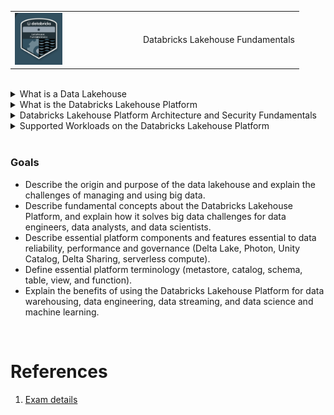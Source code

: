 <table>
  <tr>
    <td><img src="assets/20230317_184614_image.png" width=40%></td>
    <td>Databricks Lakehouse Fundamentals</td>
  </tr>
 </table>

<br>

<details>
<summary>
    What is a Data Lakehouse
</summary>

<br>

A datalake house, also known as a lakehouse, is a modern data architecture that combines the best features of data lakes and data warehouses. It allows organizations to store and analyze both structured and unstructured data at scale, while providing features traditionally associated with data warehouses such as ACID transactions, schema enforcement, and query optimization. In other words, a datalake house is a unified platform for data engineering, data science, and analytics that is designed to be more reliable, performant, and cost-effective than traditional data management systems.

<br>

Benefits:

|                                |                                   |
| ------------------------------ | --------------------------------- |
| Transaction support            | Schema enforcement and governance |
| Data governance                | BI Support                        |
| Decouple storage from compute  | Open storage formats              |
| Support for diverse data types | Support for diverse workloads     |
| End-to-end streaming           |                                   |

<br>

</details>

<details>
<summary>
    What is the Databricks Lakehouse Platform
</summary>

<br>

- The first one in the cloud.
- Delta lake reliability and performance.
- Unify data warehouse and AI use cases.
- Simple, Open, Multicloud.
- Flexibility to share you data.

<br>

</details>

<details>
<summary>
    Databricks Lakehouse Platform Architecture and Security Fundamentals
</summary>

- Data Reliability and Performance

    > bad data in = bad data out

    Traditional Data Lakes:
    >    - Lack of ACID transaction support
    >    - Lack schema enforce 
    >    - Lack of integration with a data Catalog.
    >    - Too many small files.

    <br>

    The delta lake solves the problems from the traditional warehouse 
    >    - Audit historical and time travel  

    <br>

- Unified Governance and Security
  Video
- Instant Compute and Serverless
- Introduction to Lakehouse Data Management Terminology

</details>

<details>
<summary>
    Supported Workloads on the Databricks Lakehouse Platform

</summary>

- Supported Workload: Data warehousing
- Supported Workload: Data engineering
- Supported Workload: Data streaming
- Supported Workload: Data science and machine learning

</details>

<br>

### Goals

- Describe the origin and purpose of the data lakehouse and explain the challenges of managing and using big data.
- Describe fundamental concepts about the Databricks Lakehouse Platform, and explain how it solves big data challenges for data engineers, data analysts, and data scientists.
- Describe essential platform components and features essential to data reliability, performance and governance (Delta Lake, Photon, Unity Catalog, Delta Sharing, serverless compute).
- Define essential platform terminology (metastore, catalog, schema, table, view, and function).
- Explain the benefits of using the Databricks Lakehouse Platform for data warehousing, data engineering, data streaming, and data science and machine learning.

<br>

# References

1. [Exam details](https://www.databricks.com/learn/certification/lakehouse-platform-fundamentals)
